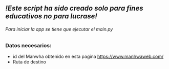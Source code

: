 ## *!Este script ha sido creado solo para fines educativos no para lucrase!*

###### Para iniciar la app se tiene que ejecutar el main.py 

### Datos necesarios:

- id del Manwha obtenido en esta pagina https://www.manhwaweb.com/
- Ruta de destino




